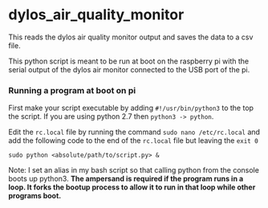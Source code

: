 # dylos_air_quality_monitor

This reads the dylos air quality monitor output and saves the data to a csv file. 

This python script is meant to be run at boot on the raspberry pi with the serial output of the dylos air monitor connected to the USB port of the pi. 

### Running a program at boot on pi
First make your script executable by adding `#!/usr/bin/python3` to the top the script. If you are using python 2.7 then `python3 -> python`. 

Edit the `rc.local` file by running the command `sudo nano /etc/rc.local` and add the following code to the end of the `rc.local` file but leaving the `exit 0`

`sudo python <absolute/path/to/script.py> &`

Note: I set an alias in my bash script so that calling python from the console boots up python3. 
**The ampersand is required if the program runs in a loop. It forks the bootup process to allow it to run in that loop while other programs boot.**


